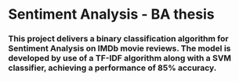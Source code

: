 # Sentiment Analysis - BA thesis
### This project delivers a binary classification algorithm for Sentiment Analysis on IMDb movie reviews. The model is developed by use of a TF-IDF algorithm along with a SVM classifier, achieving a performance of 85% accuracy.
